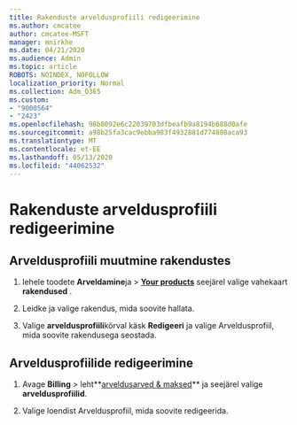 ```yaml
---
title: Rakenduste arveldusprofiili redigeerimine
ms.author: cmcatee
author: cmcatee-MSFT
manager: mnirkhe
ms.date: 04/21/2020
ms.audience: Admin
ms.topic: article
ROBOTS: NOINDEX, NOFOLLOW
localization_priority: Normal
ms.collection: Adm_O365
ms.custom:
- "9000564"
- "2423"
ms.openlocfilehash: 98b8092e6c22039703dfbeafb9a8194b688d0afe
ms.sourcegitcommit: a98b25fa3cac9ebba983f4932881d774880aca93
ms.translationtype: MT
ms.contentlocale: et-EE
ms.lasthandoff: 05/13/2020
ms.locfileid: "44062532"
---
```

# <a name="edit-billing-profile-for-apps"></a>Rakenduste arveldusprofiili redigeerimine

## <a name="to-change-the-billing-profile-on-apps"></a>Arveldusprofiili muutmine rakendustes

1. lehele toodete **Arveldamine**ja  >  **[Your products](https://go.microsoft.com/fwlink/p/?linkid=842054)** seejärel valige vahekaart **rakendused** .

2. Leidke ja valige rakendus, mida soovite hallata.  

3. Valige **arveldusprofiili**kõrval käsk **Redigeeri** ja valige Arveldusprofiil, mida soovite rakendusega seostada.

## <a name="edit-billing-profiles"></a>Arveldusprofiilide redigeerimine

1. Avage **Billing**  >  leht**[arveldusarved & maksed](https://go.microsoft.com/fwlink/p/?linkid=848039)** ja seejärel valige **arveldusprofiilid**.

2. Valige loendist Arveldusprofiil, mida soovite redigeerida.